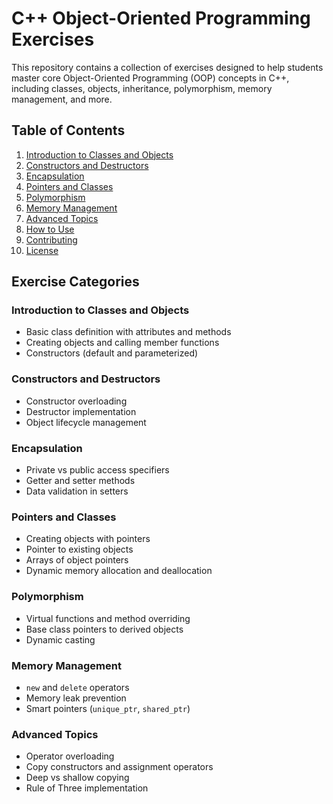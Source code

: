 # C++ Object-Oriented Programming Exercises

This repository contains a collection of exercises designed to help students master core Object-Oriented Programming (OOP) concepts in C++, including classes, objects, inheritance, polymorphism, memory management, and more.

## Table of Contents

1. [Introduction to Classes and Objects](#introduction-to-classes-and-objects)
2. [Constructors and Destructors](#constructors-and-destructors)
3. [Encapsulation](#encapsulation)
4. [Pointers and Classes](#pointers-and-classes)
5. [Polymorphism](#polymorphism)
6. [Memory Management](#memory-management)
7. [Advanced Topics](#advanced-topics)
8. [How to Use](#how-to-use)
9. [Contributing](#contributing)
10. [License](#license)

## Exercise Categories

### Introduction to Classes and Objects
- Basic class definition with attributes and methods
- Creating objects and calling member functions
- Constructors (default and parameterized)

### Constructors and Destructors
- Constructor overloading
- Destructor implementation
- Object lifecycle management

### Encapsulation
- Private vs public access specifiers
- Getter and setter methods
- Data validation in setters

### Pointers and Classes
- Creating objects with pointers
- Pointer to existing objects
- Arrays of object pointers
- Dynamic memory allocation and deallocation

### Polymorphism
- Virtual functions and method overriding
- Base class pointers to derived objects
- Dynamic casting

### Memory Management
- `new` and `delete` operators
- Memory leak prevention
- Smart pointers (`unique_ptr`, `shared_ptr`)

### Advanced Topics
- Operator overloading
- Copy constructors and assignment operators
- Deep vs shallow copying
- Rule of Three implementation
